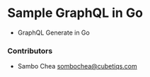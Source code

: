 # Sample GraphQL in Go
- GraphQL Generate in Go

### Contributors
- Sambo Chea <sombochea@cubetiqs.com>
